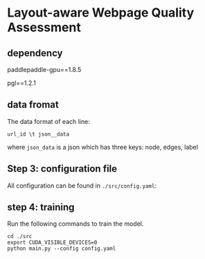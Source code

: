 # Layout-aware Webpage Quality Assessment

## dependency

paddlepaddle-gpu==1.8.5

pgl==1.2.1

## data fromat

The data format of each line:

```
url_id \t json__data
```

where `json_data` is a json which has three keys:  node, edges, label


## Step 3: configuration file

All configuration can be found in `./src/config.yaml`:


## step 4: training

Run the following commands to train the model.

```
cd ./src
export CUDA_VISIBLE_DEVICES=0
python main.py --config config.yaml
```
